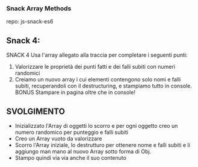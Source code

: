 ### Snack Array Methods

repo: js-snack-es6

## Snack 4:

SNACK 4
Usa l'array allegato alla traccia per completare i seguenti punti:

1. Valorizzare le proprietà dei punti fatti e dei falli subiti con numeri randomici
2. Creiamo un nuovo array i cui elementi contengono solo nomi e falli subiti, recuperandoli con il destructuring, e stampiamo tutto in console.
   BONUS
   Stampare in pagina oltre che in console!

## SVOLGIMENTO

- Inizializzato l'Array di oggetti lo scorro e per ogni oggetto creo un numero randomico per punteggio e falli subiti
- Creo un Array vuoto da valorizzare
- Scorro l'Array iniziale, lo destrutturo per ottenere nome e falli subiti e li aggiungo man mano al nuovo Array sotto forma di Obj.
- Stampo quindi via via anche il suo contenuto
